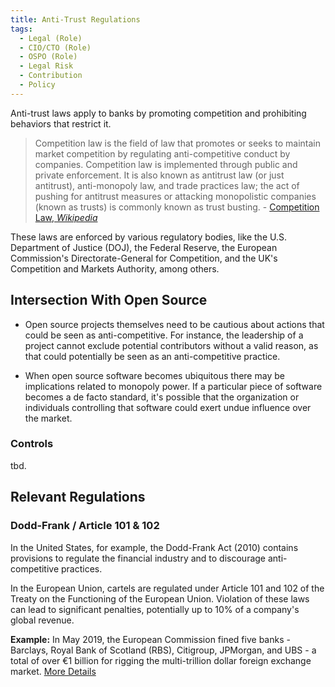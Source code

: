 ```yaml
---
title: Anti-Trust Regulations
tags: 
  - Legal (Role)
  - CIO/CTO (Role)
  - OSPO (Role)
  - Legal Risk
  - Contribution
  - Policy
---
```


<BoxOut title="Anti-Trust" image="/img/bok/regs/anti-trust.png">

Anti-trust laws apply to banks by promoting competition and prohibiting behaviors that restrict it. 

> Competition law is the field of law that promotes or seeks to maintain market competition by regulating anti-competitive conduct by companies. Competition law is implemented through public and private enforcement. It is also known as antitrust law (or just antitrust), anti-monopoly law, and trade practices law; the act of pushing for antitrust measures or attacking monopolistic companies (known as trusts) is commonly known as trust busting. - [Competition Law, _Wikipedia_](https://en.wikipedia.org/wiki/Competition_law)

These laws are enforced by various regulatory bodies, like the U.S. Department of Justice (DOJ), the Federal Reserve, the European Commission's Directorate-General for Competition, and the UK's Competition and Markets Authority, among others.

</BoxOut>

## Intersection With Open Source

- Open source projects themselves need to be cautious about actions that could be seen as anti-competitive. For instance, the leadership of a project cannot exclude potential contributors without a valid reason, as that could potentially be seen as an anti-competitive practice.

- When open source software becomes ubiquitous there may be implications related to monopoly power. If a particular piece of software becomes a de facto standard, it's possible that the organization or individuals controlling that software could exert undue influence over the market.

### Controls

tbd.

## Relevant Regulations

### Dodd-Frank / Article 101 & 102

In the United States, for example, the Dodd-Frank Act (2010) contains provisions to regulate the financial industry and to discourage anti-competitive practices.

In the European Union, cartels are regulated under Article 101 and 102 of the Treaty on the Functioning of the European Union. Violation of these laws can lead to significant penalties, potentially up to 10% of a company's global revenue.

**Example:** In May 2019, the European Commission fined five banks - Barclays, Royal Bank of Scotland (RBS), Citigroup, JPMorgan, and UBS - a total of over €1 billion for rigging the multi-trillion dollar foreign exchange market. [More Details](https://www.theguardian.com/business/2019/jul/29/barclays-rbs-banks-forex-rigging-lawsuit-jp-morgan-citigroup-ubs)
 